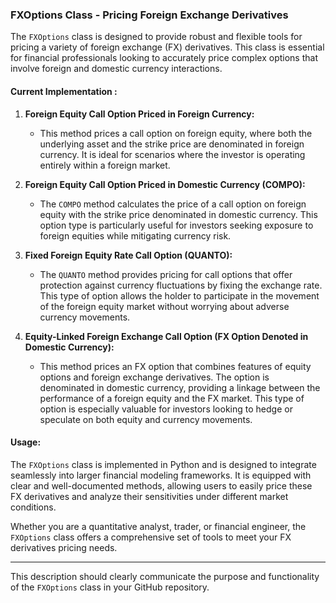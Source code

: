 ### FXOptions Class - Pricing Foreign Exchange Derivatives

The `FXOptions` class is designed to provide robust and flexible tools for pricing a variety of foreign exchange (FX) derivatives. This class is essential for financial professionals looking to accurately price complex options that involve foreign and domestic currency interactions.

#### Current Implementation :

1. **Foreign Equity Call Option Priced in Foreign Currency:**
   - This method prices a call option on foreign equity, where both the underlying asset and the strike price are denominated in foreign currency. It is ideal for scenarios where the investor is operating entirely within a foreign market.

2. **Foreign Equity Call Option Priced in Domestic Currency (COMPO):**
   - The `COMPO` method calculates the price of a call option on foreign equity with the strike price denominated in domestic currency. This option type is particularly useful for investors seeking exposure to foreign equities while mitigating currency risk.

3. **Fixed Foreign Equity Rate Call Option (QUANTO):**
   - The `QUANTO` method provides pricing for call options that offer protection against currency fluctuations by fixing the exchange rate. This type of option allows the holder to participate in the movement of the foreign equity market without worrying about adverse currency movements.

4. **Equity-Linked Foreign Exchange Call Option (FX Option Denoted in Domestic Currency):**
   - This method prices an FX option that combines features of equity options and foreign exchange derivatives. The option is denominated in domestic currency, providing a linkage between the performance of a foreign equity and the FX market. This type of option is especially valuable for investors looking to hedge or speculate on both equity and currency movements.

#### Usage:
The `FXOptions` class is implemented in Python and is designed to integrate seamlessly into larger financial modeling frameworks. It is equipped with clear and well-documented methods, allowing users to easily price these FX derivatives and analyze their sensitivities under different market conditions.

Whether you are a quantitative analyst, trader, or financial engineer, the `FXOptions` class offers a comprehensive set of tools to meet your FX derivatives pricing needs.

---

This description should clearly communicate the purpose and functionality of the `FXOptions` class in your GitHub repository.
